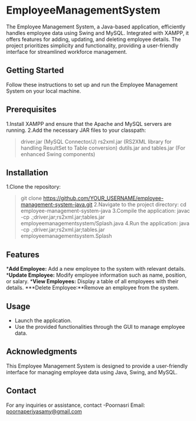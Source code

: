 # EmployeeManagementSystem
The Employee Management System, a Java-based application, efficiently handles employee data using Swing and MySQL. Integrated with XAMPP, it offers features for adding, updating, and deleting employee details. The project prioritizes simplicity and functionality, providing a user-friendly interface for streamlined workforce management.
## Getting Started
Follow these instructions to set up and run the Employee Management System on your local machine.
## Prerequisites
1.Install XAMPP and ensure that the Apache and MySQL servers are running.
2.Add the necessary JAR files to your classpath:
>  driver.jar (MySQL Connector/J)
 > rs2xml.jar (RS2XML library for handling ResultSet to Table conversion)
  >dutils.jar and tables.jar (For enhanced Swing components)
## Installation
1.Clone the repository:
>git clone https://github.com/YOUR_USERNAME/employee-management-system-java.git
2.Navigate to the project directory:
>cd employee-management-system-java
3.Compile the application:
>javac -cp .;driver.jar;rs2xml.jar;tables.jar employeemanagementsystem/Splash.java
4.Run the application:
>java -cp .;driver.jar;rs2xml.jar;tables.jar employeemanagementsystem.Splash
## Features
***Add Employee:** Add a new employee to the system with relevant details.
***Update Employee:** Modify employee information such as name, position, or salary.
***View Employees:** Display a table of all employees with their details.
***Delete Employee:**Remove an employee from the system.
## Usage
* Launch the application.
* Use the provided functionalities through the GUI to manage employee data.
## Acknowledgments
This Employee Management System is designed to provide a user-friendly interface for managing employee data using Java, Swing, and MySQL.
## Contact
For any inquiries or assistance,  contact -Poornasri
Email: poornaperiyasamy@gmail.com
